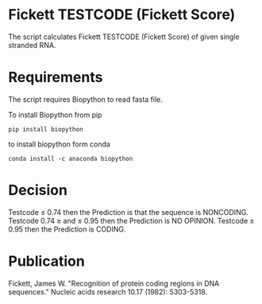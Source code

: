 # Fickett TESTCODE (Fickett Score)
The script calculates Fickett TESTCODE (Fickett Score) of given single stranded RNA.
# Requirements
The script requires Biopython to read fasta file.

To install Biopython from pip
```
pip install biopython
```
to install biopython form conda
```
conda install -c anaconda biopython
```

# Decision 
Testcode ≤ 0.74 then the Prediction is that the sequence is NONCODING. 
Testcode 0.74 ≥ and ≤ 0.95 then the Prediction is NO OPINION.
Testcode ≥ 0.95 then the Prediction is CODING.

# Publication
Fickett, James W. "Recognition of protein coding regions in DNA sequences." Nucleic acids research 10.17 (1982): 5303-5318.
